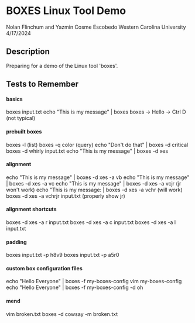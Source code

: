 # BOXES Linux Tool Demo

Nolan Flinchum and Yazmin Cosme Escobedo
Western Carolina University
4/17/2024

## Description

Preparing for a demo of the Linux tool 'boxes'.

## Tests to Remember

#### basics
boxes input.txt
echo "This is my message" | boxes
boxes -> Hello -> Ctrl D (not typical)

#### prebuilt boxes
boxes -l (list)
boxes -q color (query)
echo "Don't do that" | boxes -d critical
boxes -d whirly input.txt
echo "This is my message" | boxes -d xes

#### alignment
echo "This is my message" | boxes -d xes -a vb
echo "This is my message" | boxes -d xes -a vc
echo "This is my message" | boxes -d xes -a vcjr (jr won't work)
echo "This is my message: | boxes -d xes -a vchr (will work)
boxes -d xes -a vchrjr input.txt (properly show jr)

#### alignment shortcuts
boxes -d xes -a r input.txt
boxes -d xes -a c input.txt
boxes -d xes -a l input.txt

#### padding
boxes input.txt -p h8v9
boxes input.txt -p a5r0

#### custom box configuration files
echo "Hello Everyone" | boxes -f my-boxes-config
vim my-boxes-config
echo "Hello Everyone" | boxes -f my-boxes-config -d oh

#### mend
vim broken.txt
boxes -d cowsay -m broken.txt


